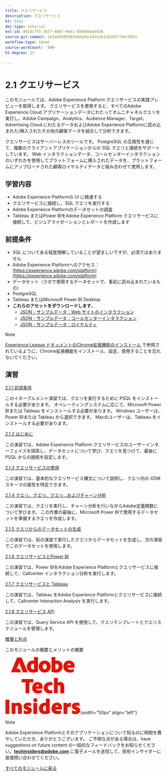```yaml
---
title: クエリサービス
description: クエリサービス
kt: 5342
doc-type: tutorial
exl-id: 881dcff5-3637-4b67-9e61-88690babe83b
source-git-commit: 1e3a8d585503eddad4c642a3b13d2b5f7ddc9943
workflow-type: tm+mt
source-wordcount: '549'
ht-degree: 1%

---
```


# 2.1 クエリサービス

このモジュールでは、Adobe Experience Platform クエリサービスの実践プレビューを取得します。 クエリサービスを使用すると、すべてのAdobe Experience Cloud アプリケーションデータにわたってオムニチャネルクエリを実行し、Adobe Campaign、Analytics、Audience Manager、Target、Advertising Cloud にわたるデータおよびAdobe Experience Platformに読み込まれた/挿入されたその他の顧客データを結合して分析できます。

クエリサービスはサーバーレスのツールです。 PostgreSQL の互換性を通じて、複数のクライアントアプリケーションからの SQL クエリと接続をサポートしています。
Web インタラクションデータ、コールセンターインタラクションのいずれかを使用してプラットフォームに挿入されたデータを、プラットフォームにアップロードされた顧客ロイヤルティデータと組み合わせて使用します。

## 学習内容

- Adobe Experience Platformの UI に精通する
- クエリサービスに接続し、SQL クエリを実行する
- Adobe Experience Platformのデータセットの調査
- Tableau またはPower BIをAdobe Experience Platform クエリサービスに接続して、ビジュアライゼーションとレポートを作成します

## 前提条件

- SQL についてある程度理解していることが望ましいですが、必須ではありません
- Adobe Experience Platformへのアクセス：[https://experience.adobe.com/platform](https://experience.adobe.com/platform)
- データセット（ラボで使用するデータセットで、事前に読み込まれているもの）
- PostgreSQL
- Tableau またはMicrosoft Power BI Desktop
- **これらのアセットをダウンロードします**。
   - [JSON - サンプルデータ：Web サイトのインタラクション](./../../../../assets/json/ee.json)
   - [JSON - サンプルデータ：コールセンターインタラクション](./../../../../assets/json/callcenter.json)
   - [JSON - サンプルデータ：ロイヤルティ](./../../../../assets/json/loyalty.json)

>[!NOTE]
>
>[Experience League ドキュメントのChrome拡張機能のインストール ](../../../getting-started/gettingstarted/ex1.md) で参照されているように、Chrome拡張機能をインストール、設定、使用することを忘れないでください。

## 演習

[2.1.1 前提条件](./ex1.md)

このイネーブルメント演習では、クエリを実行するために PSQL をインストールする必要があります。 オペレーティングシステムに応じて、Microsoft Power BIまたは Tableau をインストールする必要があります。 Windows ユーザーは、Power BIまたは Tableau から選択できます。 Macのユーザーは、Tableau をインストールする必要があります。

[2.1.2 はじめに](./ex2.md)

この演習では、Adobe Experience Platform クエリサービスのユーザーインターフェイスを探索し、データセットについて学び、クエリを見つけて、最後に PSQL からの接続を設定します。

[2.1.3 クエリサービスの使用](./ex3.md)

この演習では、基本的なクエリサービス構文について説明し、クエリ内の XDM スキーマの属性を特定できます。

[2.1.4 クエリ、クエリ、クエリ…およびチャーン分析](./ex4.md)

この演習では、クエリを実行し、チャーン分析を行いながらAdobe定義関数について学びます。 この作業の最後に、Microsoft Power BIで使用するデータセットを準備するクエリを作成します。

[2.1.5 クエリからのデータセットの生成](./ex5.md)

この演習では、前の演習で実行したクエリからデータセットを生成し、次の演習でこのデータセットを使用します。

[2.1.6 クエリサービスとPower BI](./ex6.md)

この演習では、Power BIをAdobe Experience Platformとクエリサービスに接続して、Callcenter インタラクション分析を実行します。

[2.1.7 クエリサービスと Tableau](./ex7.md)

この演習では、Tableau をAdobe Experience Platformとクエリサービスに接続して、Callcenter Interaction Analysis を実行します。

[2.1.8 クエリサービス API](./ex8.md)

この演習では、Query Service API を使用して、クエリテンプレートとクエリスケジュールを管理します。

[概要と利点](./summary.md)

このモジュールの概要とメリットの概要

![ 技術インサイダー ](./../../../../assets/images/techinsiders.png){width="50px" align="left"}

>[!NOTE]
>
>Adobe Experience Platformとそのアプリケーションについて知るのに時間を費やしていただき、ありがとうございます。 ご不明な点がある場合は、have suggestions on future content の一般的なフィードバックをお知らせください。**techinsiders@adobe.com** に電子メールを送信して、技術インサイダーに直接問い合わせてください。

[すべてのモジュールに戻る](./../../../../overview.md)

